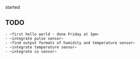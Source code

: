 started

## TODO
    - ~first hello world - done Friday at 3pm~
    - ~integrate pulse sensor~
    - ~find output formats of humidity and temperature sensor~
    - ~integrate temperature sensor~
    - ~integrate co sensor~
   

